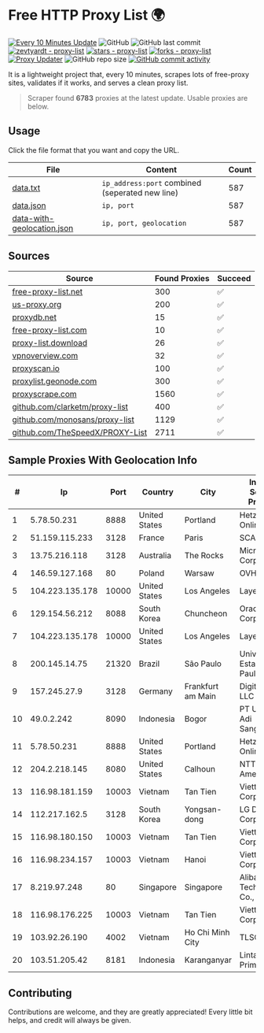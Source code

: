 
# Free HTTP Proxy List 🌍

[![Every 10 Minutes Update](https://github.com/mertguvencli/http-proxy-list/actions/workflows/main.yml/badge.svg?branch=main)](https://github.com/mertguvencli/http-proxy-list/actions/workflows/main.yml)
![GitHub](https://img.shields.io/github/license/mertguvencli/http-proxy-list)
![GitHub last commit](https://img.shields.io/github/last-commit/mertguvencli/http-proxy-list)
[![zevtyardt - proxy-list](https://img.shields.io/static/v1?label=zevtyardt&message=proxy-list&color=blue&logo=github)](https://github.com/zevtyardt/proxy-list "Go to GitHub repo")
[![stars - proxy-list](https://img.shields.io/github/stars/zevtyardt/proxy-list?style=social)](https://github.com/zevtyardt/proxy-list)
[![forks - proxy-list](https://img.shields.io/github/forks/zevtyardt/proxy-list?style=social)](https://github.com/zevtyardt/proxy-list)
[![Proxy Updater](https://github.com/zevtyardt/proxy-list/workflows/Proxy%20Updater/badge.svg)](https://github.com/zevtyardt/proxy-list/actions?query=workflow:"Proxy+Updater")
![GitHub repo size](https://img.shields.io/github/repo-size/zevtyardt/proxy-list)
[![GitHub commit activity](https://img.shields.io/github/commit-activity/m/zevtyardt/proxy-list?logo=commits)](https://github.com/zevtyardt/proxy-list/commits/main)

It is a lightweight project that, every 10 minutes, scrapes lots of free-proxy sites, validates if it works, and serves a clean proxy list.

> Scraper found **6783** proxies at the latest update. Usable proxies are below.

## Usage

Click the file format that you want and copy the URL.

|File|Content|Count|
|----|-------|-----|
|[data.txt](https://raw.githubusercontent.com/mertguvencli/http-proxy-list/main/proxy-list/data.txt)|`ip_address:port` combined (seperated new line)|587|
|[data.json](https://raw.githubusercontent.com/mertguvencli/http-proxy-list/main/proxy-list/data.json)|`ip, port`|587|
|[data-with-geolocation.json](https://raw.githubusercontent.com/mertguvencli/http-proxy-list/main/proxy-list/data-with-geolocation.json)|`ip, port, geolocation`|587|

## Sources

|Source|Found Proxies|Succeed|
|------|-------------|-------|
|[free-proxy-list.net](https://free-proxy-list.net)|300|✅|
|[us-proxy.org](https://www.us-proxy.org)|200|✅|
|[proxydb.net](http://proxydb.net)|15|✅|
|[free-proxy-list.com](https://free-proxy-list.com/?page=&port=&type%5B%5D=http&type%5B%5D=https&up_time=0&search=Search)|10|✅|
|[proxy-list.download](https://www.proxy-list.download/HTTP)|26|✅|
|[vpnoverview.com](https://vpnoverview.com/privacy/anonymous-browsing/free-proxy-servers)|32|✅|
|[proxyscan.io](https://www.proxyscan.io)|100|✅|
|[proxylist.geonode.com](https://proxylist.geonode.com/api/proxy-list?limit=300&page=1&sort_by=lastChecked&sort_type=desc&protocols=http,https)|300|✅|
|[proxyscrape.com](https://api.proxyscrape.com/v2/?request=displayproxies&protocol=http&timeout=10000&country=all&ssl=all&anonymity=all)|1560|✅|
|[github.com/clarketm/proxy-list](https://raw.githubusercontent.com/clarketm/proxy-list/master/proxy-list-raw.txt)|400|✅|
|[github.com/monosans/proxy-list](https://raw.githubusercontent.com/monosans/proxy-list/main/proxies/http.txt)|1129|✅|
|[github.com/TheSpeedX/PROXY-List](https://raw.githubusercontent.com/TheSpeedX/PROXY-List/master/http.txt)|2711|✅|


## Sample Proxies With Geolocation Info

|#|Ip|Port|Country|City|Internet Service Provider|
|-|--|----|-------|----|-------------------------|
|1|5.78.50.231|8888|United States|Portland|Hetzner Online GmbH|
|2|51.159.115.233|3128|France|Paris|SCALEWAY|
|3|13.75.216.118|3128|Australia|The Rocks|Microsoft Corporation|
|4|146.59.127.168|80|Poland|Warsaw|OVH SAS|
|5|104.223.135.178|10000|United States|Los Angeles|LayerHost|
|6|129.154.56.212|8088|South Korea|Chuncheon|Oracle Corporation|
|7|104.223.135.178|10000|United States|Los Angeles|LayerHost|
|8|200.145.14.75|21320|Brazil|São Paulo|Universidade Estadual Paulista|
|9|157.245.27.9|3128|Germany|Frankfurt am Main|DigitalOcean, LLC|
|10|49.0.2.242|8090|Indonesia|Bogor|PT Usaha Adi Sanggoro|
|11|5.78.50.231|8888|United States|Portland|Hetzner Online GmbH|
|12|204.2.218.145|8080|United States|Calhoun|NTT America, Inc.|
|13|116.98.181.159|10003|Vietnam|Tan Tien|Viettel Corporation|
|14|112.217.162.5|3128|South Korea|Yongsan-dong|LG DACOM Corporation|
|15|116.98.180.150|10003|Vietnam|Tan Tien|Viettel Corporation|
|16|116.98.234.157|10003|Vietnam|Hanoi|Viettel Corporation|
|17|8.219.97.248|80|Singapore|Singapore|Alibaba (US) Technology Co., Ltd.|
|18|116.98.176.225|10003|Vietnam|Tan Tien|Viettel Corporation|
|19|103.92.26.190|4002|Vietnam|Ho Chi Minh City|TLSOFT|
|20|103.51.205.42|8181|Indonesia|Karanganyar|Lintas Data Prima|



## Contributing

Contributions are welcome, and they are greatly appreciated! Every
little bit helps, and credit will always be given.

